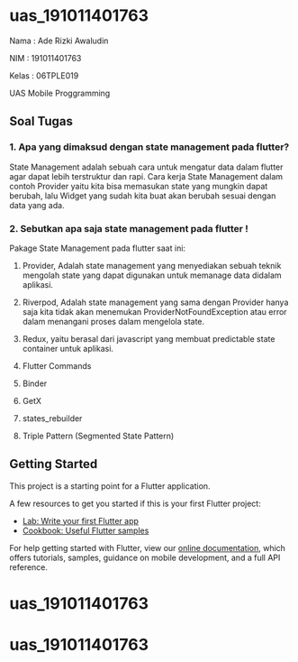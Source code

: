 # uas_191011401763

Nama : Ade Rizki Awaludin

NIM : 191011401763

Kelas : 06TPLE019

UAS Mobile Proggramming

## Soal Tugas

### 1. Apa yang dimaksud dengan state management pada flutter?

State Management adalah sebuah cara untuk mengatur data dalam flutter agar dapat lebih terstruktur dan rapi.
Cara kerja State Management dalam contoh Provider yaitu kita bisa memasukan state yang mungkin dapat berubah, lalu Widget yang sudah kita buat akan berubah sesuai dengan data yang ada.

### 2. Sebutkan apa saja state management pada flutter !

Pakage State Management pada flutter saat ini:

1. Provider, Adalah state management yang menyediakan sebuah teknik mengolah state yang dapat digunakan untuk memanage data didalam aplikasi.

2. Riverpod, Adalah state management yang sama dengan Provider hanya saja kita tidak akan menemukan ProviderNotFoundException atau error dalam menangani proses dalam mengelola state.

3. Redux, yaitu berasal dari javascript yang membuat predictable state container untuk aplikasi.

4. Flutter Commands

5. Binder

6. GetX

7. states_rebuilder

8. Triple Pattern (Segmented State Pattern)

## Getting Started

This project is a starting point for a Flutter application.

A few resources to get you started if this is your first Flutter project:

- [Lab: Write your first Flutter app](https://flutter.dev/docs/get-started/codelab)
- [Cookbook: Useful Flutter samples](https://flutter.dev/docs/cookbook)

For help getting started with Flutter, view our
[online documentation](https://flutter.dev/docs), which offers tutorials,
samples, guidance on mobile development, and a full API reference.

# uas_191011401763

# uas_191011401763

